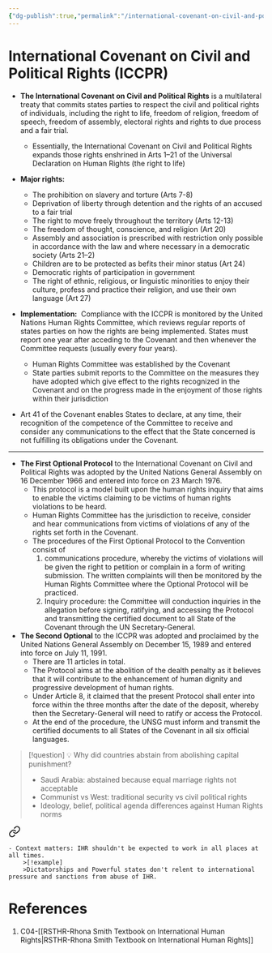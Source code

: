 ```yaml
---
{"dg-publish":true,"permalink":"/international-covenant-on-civil-and-political-rights-iccpr/"}
---
```


# International Covenant on Civil and Political Rights (ICCPR)

- **The International Covenant on Civil and Political Rights** is a multilateral treaty that commits states parties to respect the civil and political rights of individuals, including the right to life, freedom of religion, freedom of speech, freedom of assembly, electoral rights and rights to due process and a fair trial.
	- Essentially, the International Covenant on Civil and Political Rights expands those rights enshrined in Arts 1–21 of the Universal Declaration on Human Rights (the right to life)

- **Major rights:**

	- The prohibition on slavery and torture (Arts 7-8)
	- Deprivation of liberty through detention and the rights of an accused to a fair trial
	- The right to move freely throughout the territory (Arts 12-13)
	- The freedom of thought, conscience, and religion (Art 20)
	- Assembly and association is prescribed with restriction only possible in accordance with the law and where necessary in a democratic society (Arts 21–2)
	- Children are to be protected as befits their minor status (Art 24)
	- Democratic rights of participation in government
	- The right of ethnic, religious, or linguistic minorities to enjoy their culture, profess and practice their religion, and use their own language (Art 27)

- **Implementation:**  Compliance with the ICCPR is monitored by the United Nations Human Rights Committee, which reviews regular reports of states parties on how the rights are being implemented. States must report one year after acceding to the Covenant and then whenever the Committee requests (usually every four years).

	- Human Rights Committee was established by the Covenant
	- State parties submit reports to the Committee on the measures they have adopted which give effect to the rights recognized in the Covenant and on the progress made in the enjoyment of those rights within their jurisdiction

- Art 41 of the Covenant enables States to declare, at any time, their recognition of the competence of the Committee to receive and consider any communications to the effect that the State concerned is not fulfilling its obligations under the Covenant.

---

- **The First Optional Protocol** to the International Covenant on Civil and Political Rights was adopted by the United Nations General Assembly on 16 December 1966 and entered into force on 23 March 1976. 
	- This protocol is a model built upon the human rights inquiry that aims to enable the victims claiming to be victims of human rights violations to be heard. 
	- Human Rights Committee has the jurisdiction to receive, consider and hear communications from victims of violations of any of the rights set forth in the Covenant.
	- The procedures of the First Optional Protocol to the Convention consist of 
		1. communications procedure, whereby the victims of violations will be given the right to petition or complain in a form of writing submission. The written complaints will then be monitored by the Human Rights Committee where the Optional Protocol will be practiced. 
		2. Inquiry procedure: the Committee will conduction inquiries in the allegation before signing, ratifying, and accessing the Protocol and transmitting the certified document to all State of the Covenant through the UN Secretary-General.
- **The Second Optional** to the ICCPR was adopted and proclaimed by the United Nations General Assembly on December 15, 1989 and entered into force on July 11, 1991. 
	- There are 11 articles in total. 
	- The Protocol aims at the abolition of the dealth penalty as it believes that it will contribute to the enhancement of human dignity and progressive development of human rights. 
	- Under Article 8, it claimed that the present Protocol shall enter into force within the three months after the date of the deposit, whereby then the Secretary-General will need to ratify or access the Protocol. 
	- At the end of the procedure, the UNSG must inform and transmit the certified documents to all States of the Covenant in all six official languages.


>[!question] 💡 Why did countries abstain from abolishing capital punishment?
>- Saudi Arabia: abstained because equal marriage rights not acceptable
>- Communist vs West: traditional security vs civil political rights
>- Ideology, belief, political agenda differences against Human Rights norms
>
<div class="transclusion internal-embed is-loaded"><a class="markdown-embed-link" href="/international-human-rights-law/#d97cb2" aria-label="Open link"><svg xmlns="http://www.w3.org/2000/svg" width="24" height="24" viewBox="0 0 24 24" fill="none" stroke="currentColor" stroke-width="2" stroke-linecap="round" stroke-linejoin="round" class="svg-icon lucide-link"><path d="M10 13a5 5 0 0 0 7.54.54l3-3a5 5 0 0 0-7.07-7.07l-1.72 1.71"></path><path d="M14 11a5 5 0 0 0-7.54-.54l-3 3a5 5 0 0 0 7.07 7.07l1.71-1.71"></path></svg></a><div class="markdown-embed">



	- Context matters: IHR shouldn't be expected to work in all places at all times. 
		>[!example]
		>Dictatorships and Powerful states don't relent to international pressure and sanctions from abuse of IHR. 

</div></div>


# References

1. C04-[[RSTHR-Rhona Smith Textbook on International Human Rights\|RSTHR-Rhona Smith Textbook on International Human Rights]]